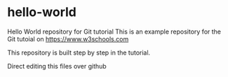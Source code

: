 # hello-world
Hello World repository for Git tutorial
This is an example repository for the Git tutoial on https://www.w3schools.com

This repository is built step by step in the tutorial.

Direct editing this files over github
